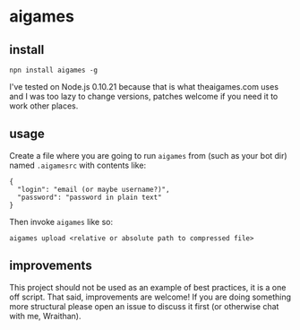 # aigames

## install

```
npn install aigames -g 
```

I've tested on Node.js 0.10.21 because that is what theaigames.com uses and I was too lazy to change versions, patches welcome if you need it to work other places.

## usage

Create a file where you are going to run `aigames` from (such as your bot dir) named `.aigamesrc` with contents like:

```
{
  "login": "email (or maybe username?)",
  "password": "password in plain text"
}
```

Then invoke `aigames` like so:

```
aigames upload <relative or absolute path to compressed file>
```

## improvements

This project should not be used as an example of best practices, it is a one off script. That said, improvements are welcome! If you are doing something more structural please open an issue to discuss it first (or otherwise chat with me, Wraithan).

